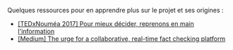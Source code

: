 Quelques ressources pour en apprendre plus sur le projet et ses origines :

* [[TEDxNouméa 2017] Pour mieux décider, reprenons en main l'information](https://www.youtube.com/watch?v=Qq3cars_Dxs&list=PLEYPdIZ3hjAFZGLpsaZBWT4f8zWsBSeR1)
* [[Medium] The urge for a collaborative, real-time fact checking platform](https://medium.com/@Betree83/the-urge-for-a-collaborative-citizen-fact-checking-platform-a0ce035bc608)
